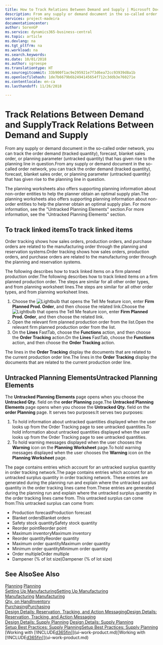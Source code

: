 ```yaml
---
title: How to Track Relations Between Demand and Supply | Microsoft Docs
description: From any supply or demand document in the so-called order network, you can track the order demand (tracked quantity), forecast, blanket sales order, or planning parameter (untracked quantity) that has given rise to the planning line in question.
services: project-madeira
documentationcenter: 
author: SorenGP
ms.service: dynamics365-business-central
ms.topic: article
ms.devlang: na
ms.tgt_pltfrm: na
ms.workload: na
ms.search.keywords: 
ms.date: 10/01/2018
ms.author: sgroespe
ms.translationtype: HT
ms.sourcegitcommit: 33b900f1ac9e295921e7f3d6ea72cc93939d8a1b
ms.openlocfilehash: 1de7b6679b6b2494145654f712c3ddb3e760271e
ms.contentlocale: en-ca
ms.lasthandoff: 11/26/2018

---
```

# <a name="track-relations-between-demand-and-supply"></a><span data-ttu-id="d6ac7-103">Track Relations Between Demand and Supply</span><span class="sxs-lookup"><span data-stu-id="d6ac7-103">Track Relations Between Demand and Supply</span></span>
<span data-ttu-id="d6ac7-104">From any supply or demand document in the so-called order network, you can track the order demand (tracked quantity), forecast, blanket sales order, or planning parameter (untracked quantity) that has given rise to the planning line in question.</span><span class="sxs-lookup"><span data-stu-id="d6ac7-104">From any supply or demand document in the so-called order network, you can track the order demand (tracked quantity), forecast, blanket sales order, or planning parameter (untracked quantity) that has given rise to the planning line in question.</span></span>

<span data-ttu-id="d6ac7-105">The planning worksheets also offers supporting planning information about non-order entities to help the planner obtain an optimal supply plan.</span><span class="sxs-lookup"><span data-stu-id="d6ac7-105">The planning worksheets also offers supporting planning information about non-order entities to help the planner obtain an optimal supply plan.</span></span> <span data-ttu-id="d6ac7-106">For more information, see the "Untracked Planning Elements" section.</span><span class="sxs-lookup"><span data-stu-id="d6ac7-106">For more information, see the "Untracked Planning Elements" section.</span></span>

## <a name="to-track-linked-items"></a><span data-ttu-id="d6ac7-107">To track linked items</span><span class="sxs-lookup"><span data-stu-id="d6ac7-107">To track linked items</span></span>
<span data-ttu-id="d6ac7-108">Order tracking shows how sales orders, production orders, and purchase orders are related to the manufacturing order through the planning and reservation systems.</span><span class="sxs-lookup"><span data-stu-id="d6ac7-108">Order tracking shows how sales orders, production orders, and purchase orders are related to the manufacturing order through the planning and reservation systems.</span></span>

<span data-ttu-id="d6ac7-109">The following describes how to track linked items on a firm planned production order.</span><span class="sxs-lookup"><span data-stu-id="d6ac7-109">The following describes how to track linked items on a firm planned production order.</span></span> <span data-ttu-id="d6ac7-110">The steps are similar for all other order types, and from planning worksheet lines.</span><span class="sxs-lookup"><span data-stu-id="d6ac7-110">The steps are similar for all other order types, and from planning worksheet lines.</span></span>

1. <span data-ttu-id="d6ac7-111">Choose the ![Lightbulb that opens the Tell Me feature](media/ui-search/search_small.png "Tell me what you want to do") icon, enter **Firm Planned Prod. Order**, and then choose the related link.</span><span class="sxs-lookup"><span data-stu-id="d6ac7-111">Choose the ![Lightbulb that opens the Tell Me feature](media/ui-search/search_small.png "Tell me what you want to do") icon, enter **Firm Planned Prod. Order**, and then choose the related link.</span></span>
2. <span data-ttu-id="d6ac7-112">Open the relevant firm planned production order from the list.</span><span class="sxs-lookup"><span data-stu-id="d6ac7-112">Open the relevant firm planned production order from the list.</span></span>
3. <span data-ttu-id="d6ac7-113">On the **Lines** FastTab, choose the **Functions** action, and then choose the **Order Tracking** action.</span><span class="sxs-lookup"><span data-stu-id="d6ac7-113">On the **Lines** FastTab, choose the **Functions** action, and then choose the **Order Tracking** action.</span></span>

<span data-ttu-id="d6ac7-114">The lines in the **Order Tracking** display the documents that are related to the current production order line.</span><span class="sxs-lookup"><span data-stu-id="d6ac7-114">The lines in the **Order Tracking** display the documents that are related to the current production order line.</span></span>

## <a name="untracked-planning-elements"></a><span data-ttu-id="d6ac7-115">Untracked Planning Elements</span><span class="sxs-lookup"><span data-stu-id="d6ac7-115">Untracked Planning Elements</span></span>
<span data-ttu-id="d6ac7-116">The **Untracked Planning Elements** page opens when you choose the **Untracked Qty.** field on the **order Planning** page.</span><span class="sxs-lookup"><span data-stu-id="d6ac7-116">The **Untracked Planning Elements** page opens when you choose the **Untracked Qty.** field on the **order Planning** page.</span></span> <span data-ttu-id="d6ac7-117">It serves two purposes:</span><span class="sxs-lookup"><span data-stu-id="d6ac7-117">It serves two purposes:</span></span>

1. <span data-ttu-id="d6ac7-118">To hold information about untracked quantities displayed when the user looks up from the Order Tracking page to see untracked quantities.</span><span class="sxs-lookup"><span data-stu-id="d6ac7-118">To hold information about untracked quantities displayed when the user looks up from the Order Tracking page to see untracked quantities.</span></span>
2. <span data-ttu-id="d6ac7-119">To hold warning messages displayed when the user chooses the **Warning** icon on the **Planning Worksheet** page.</span><span class="sxs-lookup"><span data-stu-id="d6ac7-119">To hold warning messages displayed when the user chooses the **Warning** icon on the **Planning Worksheet** page.</span></span>

<span data-ttu-id="d6ac7-120">The page contains entries which account for an untracked surplus quantity in order tracking network.</span><span class="sxs-lookup"><span data-stu-id="d6ac7-120">The page contains entries which account for an untracked surplus quantity in order tracking network.</span></span> <span data-ttu-id="d6ac7-121">These entries are generated during the planning run and explain where the untracked surplus quantity in the order tracking lines came from.</span><span class="sxs-lookup"><span data-stu-id="d6ac7-121">These entries are generated during the planning run and explain where the untracked surplus quantity in the order tracking lines came from.</span></span> <span data-ttu-id="d6ac7-122">This untracked surplus can come from:</span><span class="sxs-lookup"><span data-stu-id="d6ac7-122">This untracked surplus can come from:</span></span>

- <span data-ttu-id="d6ac7-123">Production forecast</span><span class="sxs-lookup"><span data-stu-id="d6ac7-123">Production forecast</span></span>
- <span data-ttu-id="d6ac7-124">Blanket orders</span><span class="sxs-lookup"><span data-stu-id="d6ac7-124">Blanket orders</span></span>
- <span data-ttu-id="d6ac7-125">Safety stock quantity</span><span class="sxs-lookup"><span data-stu-id="d6ac7-125">Safety stock quantity</span></span>
- <span data-ttu-id="d6ac7-126">Reorder point</span><span class="sxs-lookup"><span data-stu-id="d6ac7-126">Reorder point</span></span>
- <span data-ttu-id="d6ac7-127">Maximum inventory</span><span class="sxs-lookup"><span data-stu-id="d6ac7-127">Maximum inventory</span></span>
- <span data-ttu-id="d6ac7-128">Reorder quantity</span><span class="sxs-lookup"><span data-stu-id="d6ac7-128">Reorder quantity</span></span>
- <span data-ttu-id="d6ac7-129">Maximum order quantity</span><span class="sxs-lookup"><span data-stu-id="d6ac7-129">Maximum order quantity</span></span>
- <span data-ttu-id="d6ac7-130">Minimum order quantity</span><span class="sxs-lookup"><span data-stu-id="d6ac7-130">Minimum order quantity</span></span>
- <span data-ttu-id="d6ac7-131">Order multiple</span><span class="sxs-lookup"><span data-stu-id="d6ac7-131">Order multiple</span></span>
- <span data-ttu-id="d6ac7-132">Dampener (% of lot size)</span><span class="sxs-lookup"><span data-stu-id="d6ac7-132">Dampener (% of lot size)</span></span>

## <a name="see-also"></a><span data-ttu-id="d6ac7-133">See Also</span><span class="sxs-lookup"><span data-stu-id="d6ac7-133">See Also</span></span>  
<span data-ttu-id="d6ac7-134">[Planning](production-planning.md) </span><span class="sxs-lookup"><span data-stu-id="d6ac7-134">[Planning](production-planning.md) </span></span>  
[<span data-ttu-id="d6ac7-135">Setting Up Manufacturing</span><span class="sxs-lookup"><span data-stu-id="d6ac7-135">Setting Up Manufacturing</span></span>](production-configure-production-processes.md)  
<span data-ttu-id="d6ac7-136">[Manufacturing](production-manage-manufacturing.md)  </span><span class="sxs-lookup"><span data-stu-id="d6ac7-136">[Manufacturing](production-manage-manufacturing.md)  </span></span>  
[<span data-ttu-id="d6ac7-137">Qty. on Hand</span><span class="sxs-lookup"><span data-stu-id="d6ac7-137">Inventory</span></span>](inventory-manage-inventory.md)  
[<span data-ttu-id="d6ac7-138">Purchasing</span><span class="sxs-lookup"><span data-stu-id="d6ac7-138">Purchasing</span></span>](purchasing-manage-purchasing.md)  
[<span data-ttu-id="d6ac7-139">Design Details: Reservation, Tracking, and Action Messaging</span><span class="sxs-lookup"><span data-stu-id="d6ac7-139">Design Details: Reservation, Tracking, and Action Messaging</span></span>](design-details-reservation-order-tracking-and-action-messaging.md)  
<span data-ttu-id="d6ac7-140">[Design Details: Supply Planning](design-details-supply-planning.md) </span><span class="sxs-lookup"><span data-stu-id="d6ac7-140">[Design Details: Supply Planning](design-details-supply-planning.md) </span></span>  
[<span data-ttu-id="d6ac7-141">Setup Best Practices: Supply Planning</span><span class="sxs-lookup"><span data-stu-id="d6ac7-141">Setup Best Practices: Supply Planning</span></span>](setup-best-practices-supply-planning.md)  
<span data-ttu-id="d6ac7-142">[Working with [!INCLUDE[d365fin](includes/d365fin_md.md)]](ui-work-product.md)</span><span class="sxs-lookup"><span data-stu-id="d6ac7-142">[Working with [!INCLUDE[d365fin](includes/d365fin_md.md)]](ui-work-product.md)</span></span>

